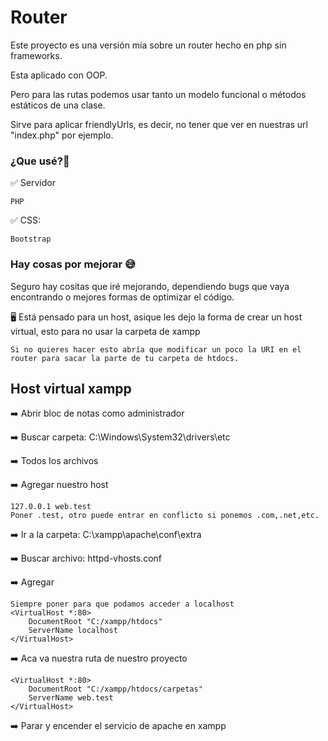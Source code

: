 
# Router

Este proyecto es una versión mía sobre un router hecho en php sin frameworks.

Esta aplicado con OOP.

Pero para las rutas podemos usar tanto un modelo funcional o métodos estáticos de una clase.

Sirve para aplicar friendlyUrls, es decir, no tener que ver en nuestras url "index.php" por ejemplo.



### ¿Que usé?🤔

✅ Servidor
    
    PHP

✅ CSS:

    Bootstrap

### Hay cosas por mejorar 😅

Seguro hay cositas que iré mejorando, dependiendo bugs que vaya encontrando o mejores formas de optimizar el código.

🖥️ Está pensado para un host, asique les dejo la forma de crear un host virtual, esto para no usar la carpeta de xampp

    Si no quieres hacer esto abría que modificar un poco la URI en el router para sacar la parte de tu carpeta de htdocs.

## Host virtual xampp

➡️ Abrir bloc de notas como administrador

➡️ Buscar carpeta: C:\Windows\System32\drivers\etc

➡️ Todos los archivos

➡️ Agregar nuestro host

    127.0.0.1 web.test  
    Poner .test, otro puede entrar en conflicto si ponemos .com,.net,etc.

➡️ Ir a la carpeta: C:\xampp\apache\conf\extra

➡️ Buscar archivo:  httpd-vhosts.conf

➡️ Agregar

    Siempre poner para que podamos acceder a localhost
    <VirtualHost *:80>
        DocumentRoot "C:/xampp/htdocs"
        ServerName localhost
    </VirtualHost>
    
➡️ Aca va nuestra ruta de nuestro proyecto

    <VirtualHost *:80>
        DocumentRoot "C:/xampp/htdocs/carpetas"
        ServerName web.test
    </VirtualHost> 

➡️ Parar y encender el servicio de apache en xampp
